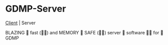 # GDMP-Server

[Client](https://github.com/Furries-UwU/GDMP-Client) | Server

BLAZING 🚀 fast (🚀🚀) and MEMORY 🦀 SAFE (🦀🦀) server 🚀 software 🦀🚀 for 🚀 GDMP
